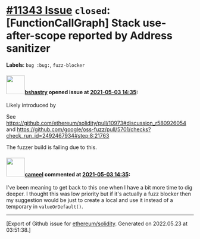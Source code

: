 # [\#11343 Issue](https://github.com/ethereum/solidity/issues/11343) `closed`: [FunctionCallGraph] Stack use-after-scope reported by Address sanitizer
**Labels**: `bug :bug:`, `fuzz-blocker`


#### <img src="https://avatars.githubusercontent.com/u/2388185?v=4" width="50">[bshastry](https://github.com/bshastry) opened issue at [2021-05-03 14:35](https://github.com/ethereum/solidity/issues/11343):

Likely introduced by 

See https://github.com/ethereum/solidity/pull/10973#discussion_r580926054 and https://github.com/google/oss-fuzz/pull/5701/checks?check_run_id=2492467934#step:8:21763

The fuzzer build is failing due to this.

#### <img src="https://avatars.githubusercontent.com/u/137030?v=4" width="50">[cameel](https://github.com/cameel) commented at [2021-05-03 14:35](https://github.com/ethereum/solidity/issues/11343#issuecomment-831350885):

I've been meaning to get back to this one when I have a bit more time to dig deeper. I thought this was low priority but if it's actually a fuzz blocker then my suggestion would be just to create a local and use it instead of a temporary in `valueOrDefault()`.


-------------------------------------------------------------------------------



[Export of Github issue for [ethereum/solidity](https://github.com/ethereum/solidity). Generated on 2022.05.23 at 03:51:38.]
